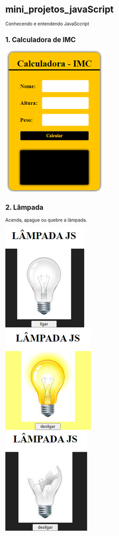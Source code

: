 # mini_projetos_javaScript
 Conhecendo e entendendo JavaSccript

 ## 1. Calculadora de IMC

 ![Calculadora de IMC](001-Calculadora_IMC/img/calculadora_IMC.PNG)

 ## 2. Lâmpada

Acenda, apague ou quebre a lâmpada.

 ![Lampada apagada](002-Lampada/img/apagado.PNG) ![Lampada apagada](002-Lampada/img/ligado.PNG) ![Lampada apagada](002-Lampada/img/quebrada.PNG)


